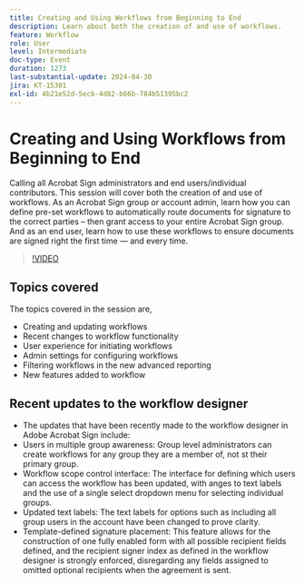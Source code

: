 ```yaml
---
title: Creating and Using Workflows from Beginning to End
description: Learn about both the creation of and use of workflows.
feature: Workflow
role: User
level: Intermediate
doc-type: Event
duration: 1273
last-substantial-update: 2024-04-30
jira: KT-15301
exl-id: 4b21e52d-5ecb-4d82-b66b-784b51395bc2
---
```

# Creating and Using Workflows from Beginning to End

Calling all Acrobat Sign administrators and end users/individual contributors. This session will cover both the creation of and use of workflows. As an Acrobat Sign group or account admin, learn how you can define pre-set workflows to automatically route documents for signature to the correct parties – then grant access to your entire Acrobat Sign group. And as an end user, learn how to use these workflows to ensure documents are signed right the first time — and every time.

>[!VIDEO](https://video.tv.adobe.com/v/3428192/?learn=on)

## Topics covered

The topics covered in the session are,

* Creating and updating workflows
* Recent changes to workflow functionality
* User experience for initiating workflows
* Admin settings for configuring workflows
* Filtering workflows in the new advanced reporting
* New features added to workflow

## Recent updates to the workflow designer

* The updates that have been recently made to the workflow designer in Adobe Acrobat Sign include:
* Users in multiple group awareness: Group level administrators can create workflows for any group they are a member of, not st their primary group.
* Workflow scope control interface: The interface for defining which users can access the workflow has been updated, with anges to text labels and the use of a single select dropdown menu for selecting individual groups.
* Updated text labels: The text labels for options such as including all group users in the account have been changed to prove clarity.
* Template-defined signature placement: This feature allows for the construction of one fully enabled form with all possible recipient fields defined, and the recipient signer index as defined in the workflow designer is strongly enforced, disregarding any fields assigned to omitted optional recipients when the agreement is sent.
